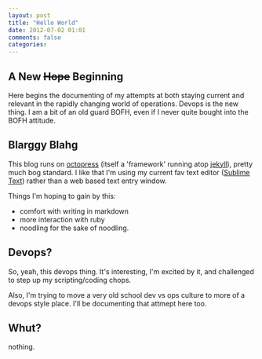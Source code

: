 ```yaml
---
layout: post
title: "Hello World"
date: 2012-07-02 01:01
comments: false
categories: 
---
```

## A New <strike>Hope</strike> Beginning

Here begins the documenting of my attempts at both staying current and relevant in the rapidly changing world of operations. Devops is the new thing.  I am a bit of an old guard BOFH, even if I never quite bought into the BOFH attitude.

## Blarggy Blahg

This blog runs on [octopress][1] (itself a 'framework' running atop [jekyll][2]), pretty much bog standard.  I like that I'm using my current fav text editor ([Sublime Text][3]) rather than a web based text entry window.

Things I'm hoping to gain by this:

- comfort with writing in markdown
- more interaction with ruby
- noodling for the sake of noodling.

## Devops?

So, yeah, this devops thing.  It's interesting, I'm excited by it, and challenged to step up my scripting/coding chops.

Also, I'm trying to move a very old school dev vs ops culture to more of a devops style place.  I'll be documenting that attmept here too.

## Whut?

nothing.

[1]: http://octopress.org/
[2]: http://jekyllrb.com/
[3]: http://www.sublimetext.com/

